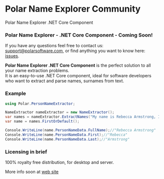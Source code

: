 # Polar Name Explorer Community
Polar Name Explorer .NET Core Component

### Polar Name Explorer - .NET Core Component - Coming Soon!

If you have any questions feel free to contact us: support@polarsoftware.com, or find anything you want to know here: [issues](https://github.com/polarsoftware/PolarNameExplorerCommunity/issues).

**Polar Name Explorer .NET Core Component**  is the perfect solution to all your name extraction problems.  
It is an easy-to-use .NET Core component, ideal for software developers who want to extract and parse names, surnames from text.

### Example
```C#
using Polar.PersonNameExtractor;

NameExtractor nameExtractor = new NameExtractor();
var names = nameExtractor.ExtractNames("My name is Rebecca Armstrong, I'm from London.");
var name = names.FirstOrDefault();

Console.WriteLine(name.PersonNameData.FullName);//"Rebecca Armstrong"
Console.WriteLine(name.PersonNameData.First);//"Rebecca"
Console.WriteLine(name.PersonNameData.Last);//"Armstrong"
```

### Licensing in brief
100% royalty free distribution, for desktop and server.

More info soon at [web site](http://name.polarsoftware.com/index.html)

